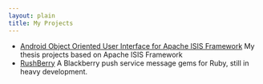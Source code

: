 ```yaml
---
layout: plain
title: My Projects
---
```


* [Android Object Oriented User Interface for Apache ISIS Framework][1]
My thesis projects based on Apache ISIS Framework
* [RushBerry][2]
A Blackberry push service message gems for Ruby, still in heavy development.

[1]: http://code.google.com/a/apache-extras.org/p/isis-extras
[2]: http://github.com/gozali/rushbery